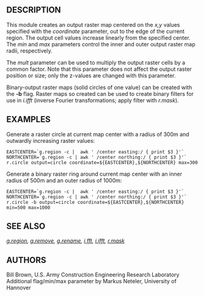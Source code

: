 ## DESCRIPTION

This module creates an output raster map centered on the *x,y* values
specified with the *coordinate* parameter, out to the edge of the
current region. The output cell values increase linearly from the
specified center. The *min* and *max* parameters control the inner and
outer output raster map radii, respectively.

The *mult* parameter can be used to multiply the output raster cells by
a common factor. Note that this parameter does not affect the output
raster position or size; only the z-values are changed with this
parameter.

Binary-output raster maps (solid circles of one value) can be created
with the **-b** flag. Raster maps so created can be used to create
binary filters for use in *i.ifft* (inverse Fourier transformations;
apply filter with *r.mask*).

## EXAMPLES

Generate a raster circle at current map center with a radius of 300m and
outwardly increasing raster values:

```
EASTCENTER=`g.region -c |  awk ' /center easting:/ { print $3 }'`
NORTHCENTER=`g.region -c | awk ' /center northing:/ { print $3 }'`
r.circle output=circle coordinate=${EASTCENTER},${NORTHCENTER} max=300
```

Generate a binary raster ring around current map center with an inner
radius of 500m and an outer radius of 1000m:

```
EASTCENTER=`g.region -c |  awk ' /center easting:/ { print $3 }'`
NORTHCENTER=`g.region -c | awk ' /center northing:/ { print $3 }'`
r.circle -b output=circle coordinate=${EASTCENTER},${NORTHCENTER} min=500 max=1000
```

## SEE ALSO

*[g.region](g.region.html), [g.remove](g.remove.html),
[g.rename](g.rename.html), [i.fft](i.fft.html), [i.ifft](i.ifft.html),
[r.mask](r.mask.html)*

## AUTHORS

Bill Brown, U.S. Army Construction Engineering Research Laboratory\
Additional flag/min/max parameter by Markus Neteler, University of
Hannover
